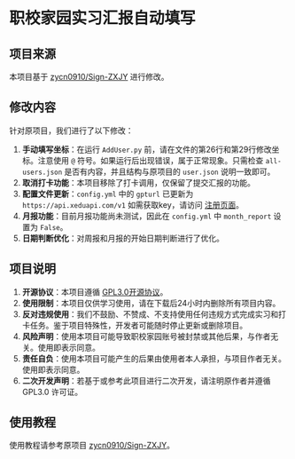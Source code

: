 # 职校家园实习汇报自动填写

## 项目来源
本项目基于 [zycn0910/Sign-ZXJY](https://github.com/zycn0910/Sign-ZXJY) 进行修改。

## 修改内容
针对原项目，我们进行了以下修改：

1. **手动填写坐标**：在运行 `AddUser.py` 前，请在文件的第26行和第29行修改坐标。注意使用 `@` 符号。如果运行后出现错误，属于正常现象。只需检查 `all-users.json` 是否有内容，并且结构与原项目的 `user.json` 说明一致即可。
2. **取消打卡功能**：本项目移除了打卡调用，仅保留了提交汇报的功能。
3. **配置文件更新**：`config.yml` 中的 `gpturl` 已更新为 `https://api.xeduapi.com/v1` 如需获取key，请访问 [注册页面](https://xeduapi.com/register?aff=2fbE)。
4. **月报功能**：目前月报功能尚未测试，因此在 `config.yml` 中 `month_report` 设置为 `False`。
5. **日期判断优化**：对周报和月报的开始日期判断进行了优化。

## 项目说明

1. **开源协议**：本项目遵循 [GPL3.0开源协议](https://www.gnu.org/licenses/gpl-3.0.zh-cn.html)。
2. **使用限制**：本项目仅供学习使用，请在下载后24小时内删除所有项目内容。
3. **反对违规使用**：我们不鼓励、不赞成、不支持使用任何违规方式完成实习和打卡任务。鉴于项目特殊性，开发者可能随时停止更新或删除项目。
4. **风险声明**：使用本项目可能导致职校家园账号被封禁或其他后果，与作者无关。使用即表示同意。
5. **责任自负**：使用本项目可能产生的后果由使用者本人承担，与项目作者无关。使用即表示同意。
6. **二次开发声明**：若基于或参考此项目进行二次开发，请注明原作者并遵循 GPL3.0 许可证。

## 使用教程
使用教程请参考原项目 [zycn0910/Sign-ZXJY](https://github.com/zycn0910/Sign-ZXJY)。